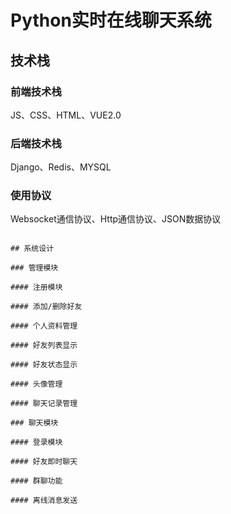 # Python实时在线聊天系统

## 技术栈

### 前端技术栈

JS、CSS、HTML、VUE2.0

### 后端技术栈

Django、Redis、MYSQL

### 使用协议

Websocket通信协议、Http通信协议、JSON数据协议
```

## 系统设计

### 管理模块

#### 注册模块

#### 添加/删除好友

#### 个人资料管理

#### 好友列表显示

#### 好友状态显示

#### 头像管理

#### 聊天记录管理

### 聊天模块

#### 登录模块

#### 好友即时聊天

#### 群聊功能

#### 离线消息发送
